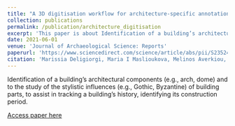 ```yaml
---
title: "A 3D digitisation workflow for architecture-specific annotation of built heritage"
collection: publications
permalink: /publication/architecture_digitisation
excerpt: 'This paper is about Identification of a building’s architectural components and to the study of the stylistic influences'
date: 2021-06-01
venue: 'Journal of Archaeological Science: Reports'
paperurl: 'https://www.sciencedirect.com/science/article/abs/pii/S2352409X20305782'
citation: 'Marissia Deligiorgi, Maria I Maslioukova, Melinos Averkiou, Andreas C Andreou, Pratheba Selvaraju, Evangelos Kalogerakis, Gustavo Patow, Yiorgos Chrysanthou, George Artopoulos (2021). &quot;A 3D digitisation workflow for architecture-specific annotation of built heritage.&quot; <i>JASREP</i>.'
---
```

Identification of a building’s architectural components (e.g., arch, dome) and to the study of the stylistic influences (e.g., Gothic, Byzantine) of building
parts, to assist in tracking a building’s history, identifying its construction period.

[Access paper here](https://www.sciencedirect.com/science/article/abs/pii/S2352409X20305782)
